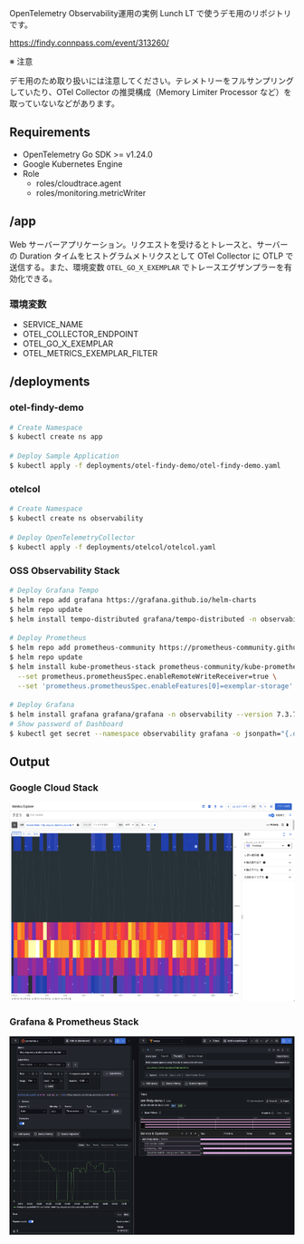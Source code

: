 OpenTelemetry Observability運用の実例 Lunch LT で使うデモ用のリポジトリです。

https://findy.connpass.com/event/313260/

※ 注意

デモ用のため取り扱いには注意してください。テレメトリーをフルサンプリングしていたり、OTel Collector の推奨構成（Memory Limiter Processor など）を取っていないなどがあります。

## Requirements
- OpenTelemetry Go SDK >= v1.24.0
- Google Kubernetes Engine
- Role
  - roles/cloudtrace.agent
  - roles/monitoring.metricWriter

## /app
Web サーバーアプリケーション。リクエストを受けるとトレースと、サーバーの Duration タイムをヒストグラムメトリクスとして OTel Collector に OTLP で送信する。また、環境変数 `OTEL_GO_X_EXEMPLAR` でトレースエグザンプラーを有効化できる。

### 環境変数
- SERVICE_NAME
- OTEL_COLLECTOR_ENDPOINT
- OTEL_GO_X_EXEMPLAR
- OTEL_METRICS_EXEMPLAR_FILTER

## /deployments

### otel-findy-demo
```sh
# Create Namespace
$ kubectl create ns app

# Deploy Sample Application
$ kubectl apply -f deployments/otel-findy-demo/otel-findy-demo.yaml
```

### otelcol
```sh
# Create Namespace
$ kubectl create ns observability

# Deploy OpenTelemetryCollector
$ kubectl apply -f deployments/otelcol/otelcol.yaml
```

### OSS Observability Stack
```sh
# Deploy Grafana Tempo
$ helm repo add grafana https://grafana.github.io/helm-charts
$ helm repo update
$ helm install tempo-distributed grafana/tempo-distributed -n observability --version 1.9.1 --set traces.otlp.grpc.enabled=true --wait

# Deploy Prometheus
$ helm repo add prometheus-community https://prometheus-community.github.io/helm-charts
$ helm repo update
$ helm install kube-prometheus-stack prometheus-community/kube-prometheus-stack -n observability --version 58.0.0  \
  --set prometheus.prometheusSpec.enableRemoteWriteReceiver=true \
  --set 'prometheus.prometheusSpec.enableFeatures[0]=exemplar-storage' --wait

# Deploy Grafana
$ helm install grafana grafana/grafana -n observability --version 7.3.7 --wait
# Show password of Dashboard
$ kubectl get secret --namespace observability grafana -o jsonpath="{.data.admin-password}" | base64 --decode ; echo
```

## Output

### Google Cloud Stack
<img src="fig/googlecloud.png" width=auto height="350">

### Grafana & Prometheus Stack
<img src="fig/grafana.png" width=auto height="350">